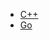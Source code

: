 <!--
 * @Author: yirufeng
 * @Date: 2021-12-23 15:49:21
 * @LastEditTime: 2021-12-23 15:56:04
 * @LastEditors: yirufeng
 * @Description: 
 * @FilePath: /AlgoBook/docs/_navbar.md
-->
<!-- _navbar.md -->

* [C++](/)
* [Go](/zh-cn/)
